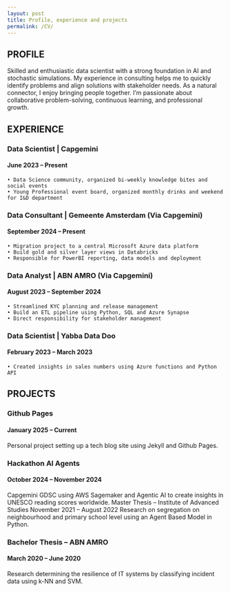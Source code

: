 ```yaml
---
layout: post
title: Profile, experience and projects
permalink: /CV/
---
```


## PROFILE
Skilled and enthusiastic data scientist with a strong foundation in AI and stochastic simulations. My experience in consulting helps me to quickly identify problems and align solutions with stakeholder needs. As a natural connector, I enjoy bringing people together. I’m passionate about collaborative problem-solving, continuous learning, and professional growth.

## EXPERIENCE
### Data Scientist | Capgemini
#### June 2023 – Present 
    • Data Science community, organized bi-weekly knowledge bites and social events
    • Young Professional event board, organized monthly drinks and weekend for I&D department

### Data Consultant | Gemeente Amsterdam (Via Capgemini)
#### September 2024 – Present
    • Migration project to a central Microsoft Azure data platform
    • Build gold and silver layer views in Databricks
    • Responsible for PowerBI reporting, data models and deployment

### Data Analyst | ABN AMRO (Via Capgemini)
#### August 2023 – September 2024
    • Streamlined KYC planning and release management
    • Build an ETL pipeline using Python, SQL and Azure Synapse
    • Direct responsibility for stakeholder management

### Data Scientist | Yabba Data Doo
#### February 2023 – March 2023
    • Created insights in sales numbers using Azure functions and Python API

## PROJECTS
### Github Pages
#### January 2025 – Current
Personal project setting up a tech blog
site using Jekyll and Github Pages.

### Hackathon AI Agents
#### October 2024 – November 2024
Capgemini GDSC using AWS Sagemaker and Agentic AI to create insights in UNESCO reading scores worldwide.
Master Thesis – Institute of Advanced Studies
November 2021 – August 2022
Research on segregation on neighbourhood and primary school level using an Agent Based Model in Python.

### Bachelor Thesis – ABN AMRO
#### March 2020 – June 2020
Research determining the resilience of IT systems by classifying incident data using  k-NN and SVM.	
